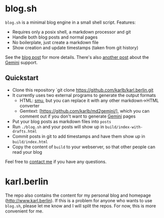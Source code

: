 # blog.sh

`blog.sh` is a minimal blog engine in a small shell script. Features:

* Requires only a posix shell, a markdown processor and git
* Handle both blog posts and normal pages
* No boilerplate, just create a markdown file
* Show creation and update timestamps (taken from git history)

See the [blog post](http://www.karl.berlin/blog.html) for more details. There's also [another post](https://www.karl.berlin/gemini-blog.html) about the [Gemini](https://geminiquickst.art/) support.

## Quickstart

* Clone this repository `git clone https://github.com/karlb/karl.berlin.git
* It currently uses two external programs to generate the output formats
	* HTML: [smu](https://github.com/karlb/smu), but you can replace it with any other markdown->HTML converter
	* Gemtext: [https://github.com/karlb/md2gemini/], which you can comment out if you don't want to generate [Gemini](https://geminiquickst.art/) pages
* Put your blog posts as markdown files into `posts`
* Run `./blog.sh` and your posts will show up in `build/index-with-drafts.html`
* Commit posts in git to add timestamps and have them show up in `build/index.html`
* Copy the content of `build` to your webserver, so that other people can read your blog

Feel free to [contact me](karl@karl.berlin) if you have any questions.

# karl.berlin

The repo also contains the content for my personal blog and homepage (http://www.karl.berlin). If this is a problem for anyone who wants to use `blog.sh`, please let me know and I will split the repos. For now, this is more convenient for me.
